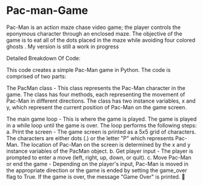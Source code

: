 # Pac-man-Game
Pac-Man is an action maze chase video game; the player controls the eponymous character through an enclosed maze. The objective of the game is to eat all of the dots placed in the maze while avoiding four colored ghosts . My version is still a work in progress
 
 Detailed Breakdown Of Code:
 
 This code creates a simple Pac-Man game in Python. The code is comprised of two parts:

The PacMan class - This class represents the Pac-Man character in the game. The class has four methods, each representing the movement of Pac-Man in different directions. The class has two instance variables, x and y, which represent the current position of Pac-Man on the game screen.

The main game loop - This is where the game is played. The game is played in a while loop until the game is over. The loop performs the following steps:
a. Print the screen - The game screen is printed as a 5x5 grid of characters. The characters are either dots (.) or the letter "P" which represents Pac-Man. The location of Pac-Man on the screen is determined by the x and y instance variables of the PacMan object.
b. Get player input - The player is prompted to enter a move (left, right, up, down, or quit).
c. Move Pac-Man or end the game - Depending on the player's input, Pac-Man is moved in the appropriate direction or the game is ended by setting the game_over flag to True. If the game is over, the message "Game Over" is printed.
💜
